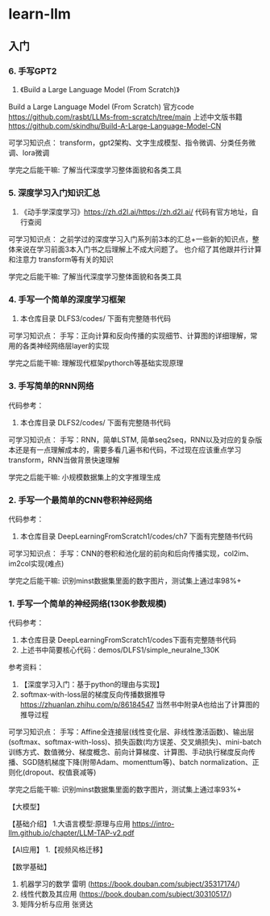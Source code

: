 # learn-llm

## 入门

### 6. 手写GPT2

1. 《Build a Large Language Model (From Scratch)》

Build a Large Language Model (From Scratch) 官方code https://github.com/rasbt/LLMs-from-scratch/tree/main
上述中文版书籍 https://github.com/skindhu/Build-A-Large-Language-Model-CN

可学习知识点：
transform，gpt2架构、文字生成模型、指令微调、分类任务微调、lora微调

学完之后能干嘛:
了解当代深度学习整体面貌和各类工具

### 5. 深度学习入门知识汇总

1. 《动手学深度学习》https://zh.d2l.ai/https://zh.d2l.ai/
代码有官方地址，自行查阅

可学习知识点：
之前学过的深度学习入门系列前3本的汇总+一些新的知识点，整体来说在学习前面3本入门书之后理解上不成大问题了。
也介绍了其他跟并行计算和注意力 transform等有关的知识

学完之后能干嘛:
了解当代深度学习整体面貌和各类工具

### 4. 手写一个简单的深度学习框架
1. 本仓库目录 DLFS3/codes/ 下面有完整随书代码

可学习知识点：
手写：正向计算和反向传播的实现细节、计算图的详细理解，常用的各类神经网络层layer的实现

学完之后能干嘛:
理解现代框架pythorch等基础实现原理

### 3. 手写简单的RNN网络
代码参考：
1. 本仓库目录 DLFS2/codes/ 下面有完整随书代码

可学习知识点：
手写：RNN，简单LSTM, 简单seq2seq，RNN以及对应的复杂版本还是有一点理解成本的，需要多看几遍书和代码，不过现在应该重点学习transform，RNN当做背景快速理解

学完之后能干嘛:
小规模数据集上的文字推理生成

### 2. 手写一个最简单的CNN卷积神经网络

代码参考：
1. 本仓库目录 DeepLearningFromScratch1/codes/ch7 下面有完整随书代码

可学习知识点：
手写：CNN的卷积和池化层的前向和后向传播实现，col2im、im2col实现(难点)

学完之后能干嘛:
识别minst数据集里面的数字图片，测试集上通过率98%+

### 1. 手写一个简单的神经网络(130K参数规模)

代码参考：
1. 本仓库目录 DeepLearningFromScratch1/codes下面有完整随书代码
2. 上述书中简要核心代码：demos/DLFS1/simple_neuralne_130K

参考资料：
1. 【深度学习入门：基于python的理由与实现】
2. softmax-with-loss层的梯度反向传播数据推导 https://zhuanlan.zhihu.com/p/86184547  当然书中附录A也给出了计算图的推导过程


可学习知识点：
手写：Affine全连接层(线性变化层、非线性激活函数)、输出层(softmax、softmax-with-loss)、损失函数(均方误差、交叉熵损失)、mini-batch训练方式、数值微分、梯度概念、前向计算梯度、计算图、手动执行梯度反向传播、SGD随机梯度下降(附带Adam、momenttum等)、batch normalization、正则化(dropout、权值衰减等)

学完之后能干嘛:
识别minst数据集里面的数字图片，测试集上通过率93%+

【大模型】

【基础介绍】
1.大语言模型:原理与应用 https://intro-llm.github.io/chapter/LLM-TAP-v2.pdf

【AI应用】
1.【视频风格迁移】


【数学基础】
1. 机器学习的数学 雷明 (https://book.douban.com/subject/35317174/)
2. 线性代数及其应用 (https://book.douban.com/subject/30310517/)
3. 矩阵分析与应用 张贤达
